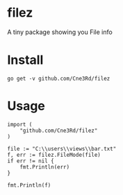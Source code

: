 # filez
A tiny package showing you File info

# Install
```
go get -v github.com/Cne3Rd/filez
```

# Usage
```
import (
    "github.com/Cne3Rd/filez"
)

file := "C:\\users\\views\\bar.txt"
f, err := filez.FileMode(file)
if err != nil {
	fmt.Println(err)
}

fmt.Println(f)

```
